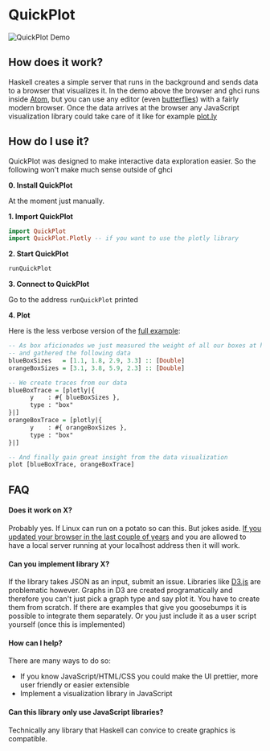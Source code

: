 # QuickPlot

![QuickPlot Demo](https://raw.githubusercontent.com/tepf/QuickPlot/master/QuickPlotDemo.gif)




How does it work?
----------------

Haskell creates a simple server that runs in the background and sends data to a browser that visualizes it. In the demo above the browser and ghci runs inside [Atom](https://atom.io), but you can use any editor (even [butterflies](https://xkcd.com/378/)) with a fairly modern browser. Once the data arrives at the browser any JavaScript visualization library could take care of it like for example [plot.ly](https://plot.ly/javascript/)





How do I use it?
----------------

QuickPlot was designed to make interactive data exploration easier. So the following won't make much sense outside of ghci

**0. Install QuickPlot**

At the moment just manually.

**1. Import QuickPlot**

````haskell
import QuickPlot
import QuickPlot.Plotly -- if you want to use the plotly library
````

**2. Start QuickPlot**

````haskell
runQuickPlot
````

**3. Connect to QuickPlot**

Go to the address `runQuickPlot` printed


**4. Plot**

Here is the less verbose version of the [full example](https://github.com/tepf/QuickPlot/blob/master/examples/BasicPlotting.lhs):

````haskell
-- As box aficionados we just measured the weight of all our boxes at home
-- and gathered the following data
blueBoxSizes   = [1.1, 1.8, 2.9, 3.3] :: [Double]
orangeBoxSizes = [3.1, 3.8, 5.9, 2.3] :: [Double]

-- We create traces from our data
blueBoxTrace = [plotly|{
      y    : #{ blueBoxSizes },
      type : "box"
}|]
orangeBoxTrace = [plotly|{
      y    : #{ orangeBoxSizes },
      type : "box"
}|]

-- And finally gain great insight from the data visualization
plot [blueBoxTrace, orangeBoxTrace]
````





FAQ
---

#### Does it work on X?

Probably yes. If Linux can run on a potato so can this. But jokes aside. [If you updated your browser in the last couple of years](http://caniuse.com/websockets) and you are allowed to have a local server running at your localhost address then it will work.

#### Can you implement library X?

If the library takes JSON as an input, submit an issue. Libraries like [D3.js](https://d3js.org) are problematic however. Graphs in D3 are created programatically and therefore you can't just pick a graph type and say plot it. You have to create them from scratch. If there are examples that give you goosebumps it is possible to integrate them separately. Or you just include it as a user script yourself (once this is implemented)

#### How can I help?

There are many ways to do so:

- If you know JavaScript/HTML/CSS you could make the UI prettier, more user friendly or easier extensible
- Implement a visualization library in JavaScript

#### Can this library only use JavaScript libraries?

Technically any library that Haskell can convice to create graphics is compatible.
